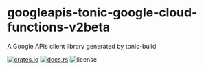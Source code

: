 # googleapis-tonic-google-cloud-functions-v2beta

A Google APIs client library generated by tonic-build

[![crates.io](https://img.shields.io/crates/v/googleapis-tonic-google-cloud-functions-v2beta)](https://crates.io/crates/googleapis-tonic-google-cloud-functions-v2beta)
[![docs.rs](https://img.shields.io/docsrs/googleapis-tonic-google-cloud-functions-v2beta)](https://docs.rs/googleapis-tonic-google-cloud-functions-v2beta)
![license](https://img.shields.io/crates/l/googleapis-tonic-google-cloud-functions-v2beta)
